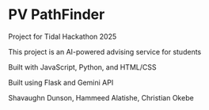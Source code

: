 # PV PathFinder
Project for Tidal Hackathon 2025

This project is an AI-powered advising service for students

Built with JavaScript, Python, and HTML/CSS

Built using Flask and Gemini API

Shavaughn Dunson, Hammeed Alatishe, Christian Okebe
